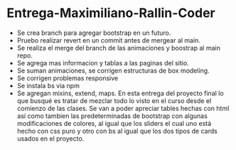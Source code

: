 # Entrega-Maximiliano-Rallin-Coder
- Se crea branch para agregar bootstrap en un futuro.
- Pruebo realizar revert en un commit antes de mergear al main.
- Se realiza el merge del branch de las animaciones y boostrap al main repo.
- Se agrega mas informacion y tablas a las paginas del sitio.
- Se suman animaciones, se corrigen estructuras de box modeling.
- Se corrigen problemas responsive
- Se instala bs via npm
- Se agregan mixins, extend, maps.
En esta entrega del proyecto final lo que busqué es tratar de mezclar todo lo visto en el curso desde el comienzo de las clases.
Se van a poder apreciar tables hechas con html así como tambien las predeterminadas de bootstrap con algunas modificaciones de colores, al igual que los sliders el cual uno está hecho con css puro y otro con bs al igual que los dos tipos de cards usados en el proyecto.

